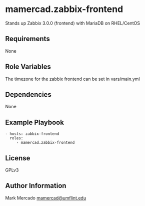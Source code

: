 mamercad.zabbix-frontend
=========

Stands up Zabbix 3.0.0 (frontend) with MariaDB on RHEL/CentOS

Requirements
------------

None

Role Variables
--------------

The timezone for the zabbix frontend can be set in vars/main.yml

Dependencies
------------

None

Example Playbook
----------------

    - hosts: zabbix-frontend
      roles:
         - mamercad.zabbix-frontend

License
-------

GPLv3

Author Information
------------------

Mark Mercado <mamercad@umflint.edu>
